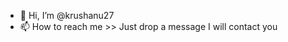 - 👋 Hi, I’m @krushanu27
- 📫 How to reach me >> Just drop a message I will contact you

<!---
krushanu27/krushanu27 is a ✨ special ✨ repository because its `README.md` (this file) appears on your GitHub profile.
You can click the Preview link to take a look at your changes.
--->
